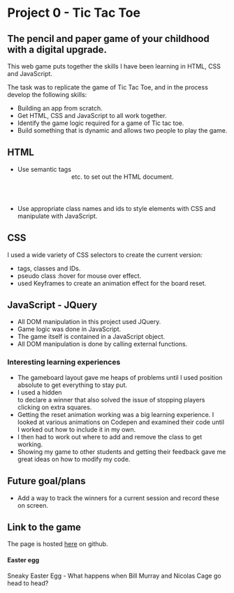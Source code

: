 # Project 0 - Tic Tac Toe

## The pencil and paper game of your childhood with a digital upgrade.

This web game puts together the skills I have been learning in HTML, CSS and JavaScript.

The task was to replicate the game of Tic Tac Toe, and in the process develop the following skills:

- Building an app from scratch.
- Get HTML, CSS and JavaScript to all work together.
- Identify the game logic required for a game of Tic tac toe.
- Build something that is dynamic and allows two people to play the game.

## HTML

- Use semantic tags <head> <header> <body> etc. to set out the HTML document.
- Use appropriate class names and ids to style elements with CSS and manipulate with JavaScript.


## CSS

I used a wide variety of CSS selectors to create the current version:
- tags, classes and IDs.
- pseudo class :hover for mouse over effect.
- used Keyframes to create an animation effect for the board reset.

## JavaScript - JQuery

- All DOM manipulation in this project used JQuery.
- Game logic was done in JavaScript.
- The game itself is contained in a JavaScript object.
- All DOM manipulation is done by calling external functions.


### Interesting learning experiences  

- The gameboard layout gave me heaps of problems until I used position absolute to get everything to stay put.
- I used a hidden <div> to declare a winner that also solved the issue of stopping players clicking on extra squares.
- Getting the reset animation working was a big learning experience. I looked at various animations on Codepen and examined their code until I worked out how to include it in my own.
- I then had to work out where to add and remove the class to get working.
- Showing my game to other students and getting their feedback gave me great ideas on how to modify my code.

## Future goal/plans

- Add a way to track the winners for a current session and record these on screen.


## Link to the game

The page is hosted [here](https://dtpearl.github.io/Project0/) on github.

#### Easter egg

Sneaky Easter Egg - What happens when Bill Murray and Nicolas Cage go head to head?
